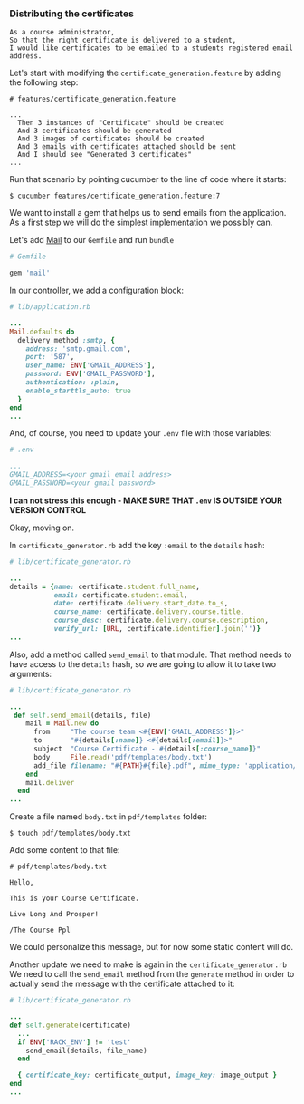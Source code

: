 ### Distributing the certificates

```
As a course administrator,
So that the right certificate is delivered to a student,
I would like certificates to be emailed to a students registered email address.
```

Let's start with modifying the `certificate_generation.feature` by adding the following step:

```gherkin
# features/certificate_generation.feature

...
  Then 3 instances of "Certificate" should be created
  And 3 certificates should be generated
  And 3 images of certificates should be created
  And 3 emails with certificates attached should be sent
  And I should see "Generated 3 certificates"
...
```
Run that scenario by pointing cucumber to the line of code where it starts:

```shell
$ cucumber features/certificate_generation.feature:7
```

We want to install a gem that helps us to send emails from the application. As a first step we will do the simplest implementation we possibly can.

Let's add [Mail](https://github.com/mikel/mail) to our `Gemfile` and run `bundle`

```ruby
# Gemfile

gem 'mail'
```

In our controller, we add a configuration block:

```ruby
# lib/application.rb

...
Mail.defaults do
  delivery_method :smtp, {
    address: 'smtp.gmail.com',
    port: '587',
    user_name: ENV['GMAIL_ADDRESS'],
    password: ENV['GMAIL_PASSWORD'],
    authentication: :plain,
    enable_starttls_auto: true
  }
end
...
```

And, of course, you need to update your `.env` file with those variables:

```yml
# .env

...
GMAIL_ADDRESS=<your gmail email address>
GMAIL_PASSWORD=<your gmail password>
```
**I can not stress this enough - MAKE SURE THAT `.env` IS OUTSIDE YOUR VERSION CONTROL**

Okay, moving on.

In `certificate_generator.rb` add the key `:email` to the `details` hash:

```ruby
# lib/certificate_generator.rb

...
details = {name: certificate.student.full_name,
           email: certificate.student.email,
           date: certificate.delivery.start_date.to_s,
           course_name: certificate.delivery.course.title,
           course_desc: certificate.delivery.course.description,
           verify_url: [URL, certificate.identifier].join('')}
...
```

Also, add a method called `send_email` to that module. That method needs to have access to the `details` hash, so we are going to allow it to take two arguments:

```ruby
# lib/certificate_generator.rb

...
 def self.send_email(details, file)
    mail = Mail.new do
      from     "The course team <#{ENV['GMAIL_ADDRESS']}>"
      to       "#{details[:name]} <#{details[:email]}>"
      subject  "Course Certificate - #{details[:course_name]}"
      body     File.read('pdf/templates/body.txt')
      add_file filename: "#{PATH}#{file}.pdf", mime_type: 'application/x-pdf', content: File.read("#{PATH}#{file}.pdf")
    end
    mail.deliver
  end
...
```

Create a file named `body.txt` in `pdf/templates` folder:

```shell
$ touch pdf/templates/body.txt
```

Add some content to that file:

```text
# pdf/templates/body.txt

Hello,

This is your Course Certificate.

Live Long And Prosper!

/The Course Ppl
```

We could personalize this message, but for now some static content will do.

Another update we need to make is again in the `certificate_generator.rb` We need to call the `send_email` method from the `generate` method in order to actually send the message with the certificate attached to it:


```ruby
# lib/certificate_generator.rb

...
def self.generate(certificate)
  ...
  if ENV['RACK_ENV'] != 'test'
    send_email(details, file_name)
  end

  { certificate_key: certificate_output, image_key: image_output }
end
...
```





